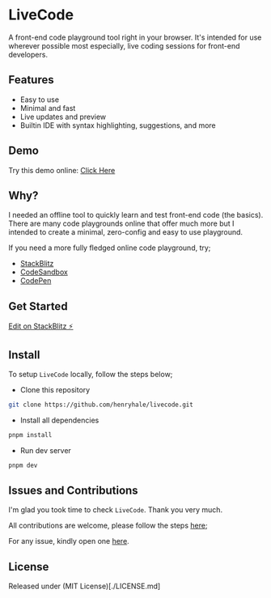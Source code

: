 # LiveCode

A front-end code playground tool right in your browser. It's intended for use wherever possible most especially, live coding sessions for front-end developers.

## Features

- Easy to use
- Minimal and fast
- Live updates and preview
- Builtin IDE with syntax highlighting, suggestions, and more

## Demo

Try this demo online: [Click Here](https://henryhale.github.io/livecode)

## Why?

I needed an offline tool to quickly learn and test front-end code (the basics). There are many code playgrounds online that offer much more but I intended to create a minimal, zero-config and easy to use playground.

If you need a more fully fledged online code playground, try;

- [StackBlitz](https://stackblitz.com)
- [CodeSandbox](https://codesandbox.io)
- [CodePen](https://codepen.io)

## Get Started

[Edit on StackBlitz ⚡️](https://stackblitz.com/github/henryhale/livecode)

## Install

To setup `LiveCode` locally, follow the steps below;

- Clone this repository

```sh
git clone https://github.com/henryhale/livecode.git
```

- Install all dependencies

```sh
pnpm install
```

- Run dev server

```sh
pnpm dev
```

## Issues and Contributions

I'm glad you took time to check `LiveCode`. Thank you very much.

All contributions are welcome, please follow the steps [here](https://github.com/henryhale/livecode/CONTRIBUTING.md);

For any issue, kindly open one [here](https://github.com/henryhale/livecode/issues).

## License

Released under (MIT License)[./LICENSE.md]

